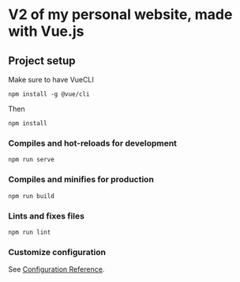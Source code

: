 # V2 of my personal website, made with Vue.js

## Project setup
Make sure to have VueCLI
```
npm install -g @vue/cli
```
Then
```
npm install
```

### Compiles and hot-reloads for development
```
npm run serve
```

### Compiles and minifies for production
```
npm run build
```

### Lints and fixes files
```
npm run lint
```

### Customize configuration
See [Configuration Reference](https://cli.vuejs.org/config/).
